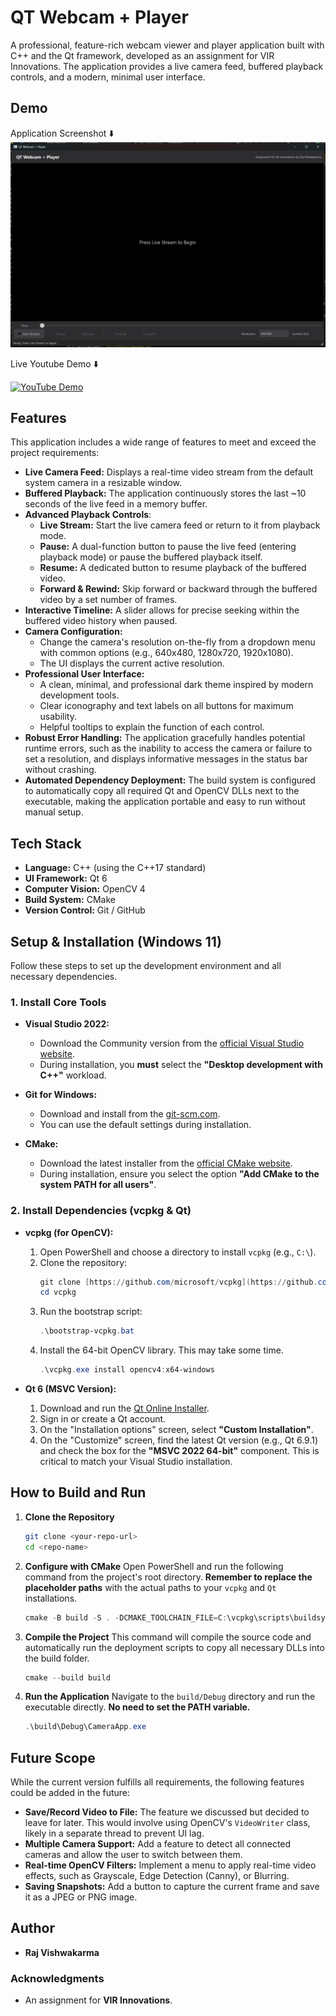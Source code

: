 ﻿# QT Webcam + Player

A professional, feature-rich webcam viewer and player application built with C++ and the Qt framework, developed as an assignment for VIR Innovations. The application provides a live camera feed, buffered playback controls, and a modern, minimal user interface.

## Demo

Application Screenshot ⬇️
![Final Application UI](src/demoss.png)

Live Youtube Demo ⬇️

[![YouTube Demo](https://img.youtube.com/vi/Xmc5whRvbkQ/0.jpg)](https://www.youtube.com/watch?v=Xmc5whRvbkQ)

## Features

This application includes a wide range of features to meet and exceed the project requirements:

* **Live Camera Feed:** Displays a real-time video stream from the default system camera in a resizable window.
* **Buffered Playback:** The application continuously stores the last ~10 seconds of the live feed in a memory buffer.
* **Advanced Playback Controls**:
    * **Live Stream:** Start the live camera feed or return to it from playback mode.
    * **Pause:** A dual-function button to pause the live feed (entering playback mode) or pause the buffered playback itself.
    * **Resume:** A dedicated button to resume playback of the buffered video.
    * **Forward & Rewind:** Skip forward or backward through the buffered video by a set number of frames.
* **Interactive Timeline:** A slider allows for precise seeking within the buffered video history when paused.
* **Camera Configuration:**
    * Change the camera's resolution on-the-fly from a dropdown menu with common options (e.g., 640x480, 1280x720, 1920x1080).
    * The UI displays the current active resolution.
* **Professional User Interface:**
    * A clean, minimal, and professional dark theme inspired by modern development tools.
    * Clear iconography and text labels on all buttons for maximum usability.
    * Helpful tooltips to explain the function of each control.
* **Robust Error Handling:** The application gracefully handles potential runtime errors, such as the inability to access the camera or failure to set a resolution, and displays informative messages in the status bar without crashing.
* **Automated Dependency Deployment:** The build system is configured to automatically copy all required Qt and OpenCV DLLs next to the executable, making the application portable and easy to run without manual setup.

## Tech Stack

* **Language:** C++ (using the C++17 standard)
* **UI Framework:** Qt 6
* **Computer Vision:** OpenCV 4
* **Build System:** CMake
* **Version Control:** Git / GitHub

## Setup & Installation (Windows 11)

Follow these steps to set up the development environment and all necessary dependencies.

### 1. Install Core Tools

* **Visual Studio 2022:**
    * Download the Community version from the [official Visual Studio website](https://visualstudio.microsoft.com/vs/community/).
    * During installation, you **must** select the **"Desktop development with C++"** workload.

* **Git for Windows:**
    * Download and install from the [git-scm.com](https://git-scm.com/download/win).
    * You can use the default settings during installation.

* **CMake:**
    * Download the latest installer from the [official CMake website](https://cmake.org/download/).
    * During installation, ensure you select the option **"Add CMake to the system PATH for all users"**.

### 2. Install Dependencies (vcpkg & Qt)

* **vcpkg (for OpenCV):**
    1.  Open PowerShell and choose a directory to install `vcpkg` (e.g., `C:\`).
    2.  Clone the repository:
        ```powershell
        git clone [https://github.com/microsoft/vcpkg](https://github.com/microsoft/vcpkg)
        cd vcpkg
        ```
    3.  Run the bootstrap script:
        ```powershell
        .\bootstrap-vcpkg.bat
        ```
    4.  Install the 64-bit OpenCV library. This may take some time.
        ```powershell
        .\vcpkg.exe install opencv4:x64-windows
        ```

* **Qt 6 (MSVC Version):**
    1.  Download and run the [Qt Online Installer](https://www.qt.io/download-qt-installer).
    2.  Sign in or create a Qt account.
    3.  On the "Installation options" screen, select **"Custom Installation"**.
    4.  On the "Customize" screen, find the latest Qt version (e.g., Qt 6.9.1) and check the box for the **"MSVC 2022 64-bit"** component. This is critical to match your Visual Studio installation.

## How to Build and Run

1.  **Clone the Repository**
    ```bash
    git clone <your-repo-url>
    cd <repo-name>
    ```

2.  **Configure with CMake**
    Open PowerShell and run the following command from the project's root directory. **Remember to replace the placeholder paths** with the actual paths to your `vcpkg` and `Qt` installations.

    ```powershell
    cmake -B build -S . -DCMAKE_TOOLCHAIN_FILE=C:\vcpkg\scripts\buildsystems\vcpkg.cmake -DCMAKE_PREFIX_PATH=C:\Qt\6.9.1\msvc2022_64
    ```

3.  **Compile the Project**
    This command will compile the source code and automatically run the deployment scripts to copy all necessary DLLs into the build folder.
    ```powershell
    cmake --build build
    ```

4.  **Run the Application**
    Navigate to the `build/Debug` directory and run the executable directly. **No need to set the PATH variable.**
    ```powershell
    .\build\Debug\CameraApp.exe
    ```

## Future Scope

While the current version fulfills all requirements, the following features could be added in the future:

* **Save/Record Video to File:** The feature we discussed but decided to leave for later. This would involve using OpenCV's `VideoWriter` class, likely in a separate thread to prevent UI lag.
* **Multiple Camera Support:** Add a feature to detect all connected cameras and allow the user to switch between them.
* **Real-time OpenCV Filters:** Implement a menu to apply real-time video effects, such as Grayscale, Edge Detection (Canny), or Blurring.
* **Saving Snapshots:** Add a button to capture the current frame and save it as a JPEG or PNG image.

## Author

* **Raj Vishwakarma**

### Acknowledgments

* An assignment for **VIR Innovations**.
